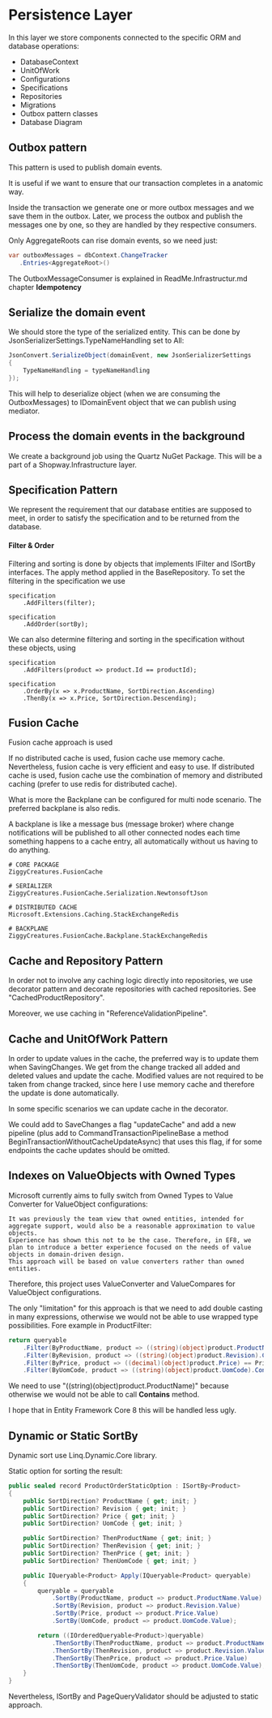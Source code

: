 # Persistence Layer

In this layer we store components connected to the specific ORM and database operations:

- DatabaseContext
- UnitOfWork
- Configurations
- Specifications
- Repositories
- Migrations
- Outbox pattern classes
- Database Diagram

## Outbox pattern

This pattern is used to publish domain events. 

It is useful if we want to ensure that our transaction completes in a anatomic way.

Inside the transaction we generate one or more outbox messages and we save them in the outbox. 
Later, we process the outbox and publish the messages one by one, so they are handled by they respective consumers.

 Only AggregateRoots can rise domain events, so we need just:

 ```csharp
var outboxMessages = dbContext.ChangeTracker
	.Entries<AggregateRoot>()
```

The OutboxMessageConsumer is explained in ReadMe.Infrastructur.md chapter **Idempotency**

## Serialize the domain event

We should store the type of the serialized entity. This can be done by JsonSerializerSettings.TypeNameHandling set to All:

```csharp
JsonConvert.SerializeObject(domainEvent, new JsonSerializerSettings
{
    TypeNameHandling = typeNameHandling
});
```

This will help to deserialize object (when we are consuming the OutboxMessages) to IDomainEvent object that we can publish using mediator.

## Process the domain events in the background

We create a background job using the Quartz NuGet Package. This will be a part of a Shopway.Infrastructure layer.

## Specification Pattern

We represent the requirement that our database entities are supposed to meet, in order to satisfy the specification and to be returned from the database.

#### Filter & Order

Filtering and sorting is done by objects that implements IFilter<TEntity> and ISortBy<TEntity> interfaces. The apply method 
applied in the BaseRepository. To set the filtering in the specification we use 

```
specification
    .AddFilters(filter);

specification
    .AddOrder(sortBy);
```

We can also determine filtering and sorting in the specification without these objects, using 
```
specification
    .AddFilters(product => product.Id == productId);

specification
    .OrderBy(x => x.ProductName, SortDirection.Ascending)
    .ThenBy(x => x.Price, SortDirection.Descending);
```

## Fusion Cache

Fusion cache approach is used 

If no distributed cache is used, fusion cache use memory cache. Nevertheless, fusion cache is very efficient and easy to use.
If distributed cache is used, fusion cache use the combination of memory and distributed caching (prefer to use redis for distributed cache).

What is more the Backplane can be configured for multi node scenario. The preferred backplane is also redis.

A backplane is like a message bus (message broker) where change notifications will be published to all other connected nodes each time something happens to a cache entry, all automatically without us having to do anything.

```
# CORE PACKAGE
ZiggyCreatures.FusionCache

# SERIALIZER
ZiggyCreatures.FusionCache.Serialization.NewtonsoftJson

# DISTRIBUTED CACHE
Microsoft.Extensions.Caching.StackExchangeRedis

# BACKPLANE
ZiggyCreatures.FusionCache.Backplane.StackExchangeRedis
```

## Cache and Repository Pattern

In order not to involve any caching logic directly into repositories, we use decorator pattern and decorate repositories with cached repositories.
See "CachedProductRepository". 

Moreover, we use caching in "ReferenceValidationPipeline".

## Cache and UnitOfWork Pattern

In order to update values in the cache, the preferred way is to update them when SavingChanges.
We get from the change tracked all added and deleted values and update the cache.
Modified values are not required to be taken from change tracked, since here I use memory cache
and therefore the update is done automatically. 

In some specific scenarios we can update cache in the decorator.

We could add to SaveChanges a flag "updateCache" and add a new pipeline (plus add to CommandTransactionPipelineBase a method 
BeginTransactionWithoutCacheUpdateAsync) that uses this flag, if for some
endpoints the cache updates should be omitted.

## Indexes on ValueObjects with Owned Types

Microsoft currently aims to fully switch from Owned Types to Value Converter for ValueObject configurations:
```
It was previously the team view that owned entities, intended for aggregate support, would also be a reasonable approximation to value objects. 
Experience has shown this not to be the case. Therefore, in EF8, we plan to introduce a better experience focused on the needs of value objects in domain-driven design. 
This approach will be based on value converters rather than owned entities.
```

Therefore, this project uses ValueConverter and ValueCompares for ValueObject configurations.

The only "limitation" for this approach is that we need to add double casting in many expressions, otherwise we would not be able to use wrapped type possibilities.
Fore example in ProductFilter:

```csharp
return queryable
    .Filter(ByProductName, product => ((string)(object)product.ProductName).Contains(ProductName!))
    .Filter(ByRevision, product => ((string)(object)product.Revision).Contains(Revision!))
    .Filter(ByPrice, product => ((decimal)(object)product.Price) == Price)
    .Filter(ByUomCode, product => ((string)(object)product.UomCode).Contains(UomCode!));
```

We need to use "((string)(object)product.ProductName)" because otherwise we would not be able to call **Contains** method.

I hope that in Entity Framework Core 8 this will be handled less ugly.

## Dynamic or Static SortBy

Dynamic sort use Linq.Dynamic.Core library.

Static option for sorting the result:

```csharp
public sealed record ProductOrderStaticOption : ISortBy<Product>
{
    public SortDirection? ProductName { get; init; }
    public SortDirection? Revision { get; init; }
    public SortDirection? Price { get; init; }
    public SortDirection? UomCode { get; init; }

    public SortDirection? ThenProductName { get; init; }
    public SortDirection? ThenRevision { get; init; }
    public SortDirection? ThenPrice { get; init; }
    public SortDirection? ThenUomCode { get; init; }

    public IQueryable<Product> Apply(IQueryable<Product> queryable)
    {
        queryable = queryable
            .SortBy(ProductName, product => product.ProductName.Value)
            .SortBy(Revision, product => product.Revision.Value)
            .SortBy(Price, product => product.Price.Value)
            .SortBy(UomCode, product => product.UomCode.Value);

        return ((IOrderedQueryable<Product>)queryable)
            .ThenSortBy(ThenProductName, product => product.ProductName.Value)
            .ThenSortBy(ThenRevision, product => product.Revision.Value)
            .ThenSortBy(ThenPrice, product => product.Price.Value)
            .ThenSortBy(ThenUomCode, product => product.UomCode.Value);
    }
}
```

Nevertheless, ISortBy and PageQueryValidator should be adjusted to static approach.